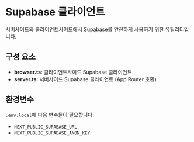 # Supabase 클라이언트

서버사이드와 클라이언트사이드에서 Supabase를 안전하게 사용하기 위한 유틸리티입니다.

## 구성 요소

- **browser.ts**: 클라이언트사이드 Supabase 클라이언트
- **server.ts**: 서버사이드 Supabase 클라이언트 (App Router 호환)

## 환경변수

`.env.local`에 다음 변수들이 필요합니다:
- `NEXT_PUBLIC_SUPABASE_URL`
- `NEXT_PUBLIC_SUPABASE_ANON_KEY`

